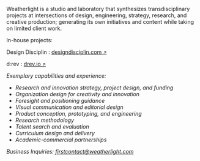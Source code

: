 Weatherlight is a studio and laboratory that synthesizes transdisciplinary projects at intersections of design, engineering, strategy, research, and creative production; generating its own initiatives and content while taking on limited client work.

In-house projects:

Design Disciplin
: <a href="https://www.designdisciplin.com" target="_blank">designdisciplin.com <small>&#x2197;&#xfe0e;</small></a>


d:rev
: <a href="https://www.drev.io" target="_blank">drev.io <small>&#x2197;&#xfe0e;</small></a>

*Exemplary capabilities and experience:*

- *Research and innovation strategy, project design, and funding*
- *Organization design for creativity and innovation*
- *Foresight and positioning guidance*
- *Visual communication and editorial design*
- *Product conception, prototyping, and engineering*
- *Research methodology*
- *Talent search and evaluation*
- *Curriculum design and delivery*
- *Academic-commercial partnerships* 

*Business Inquiries: [firstcontact@weatherlight.com](mailto:firstcontact@weatherlight.com)*
